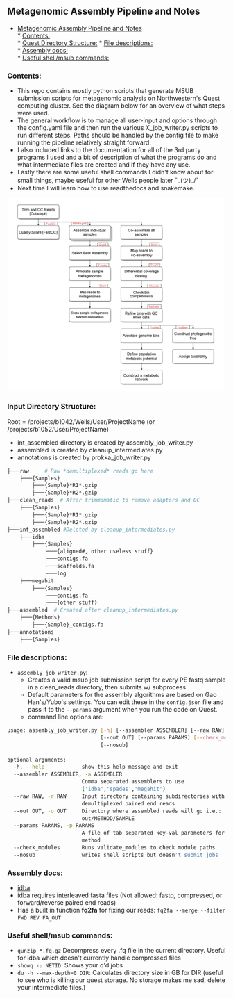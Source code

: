 ## Metagenomic Assembly Pipeline and Notes

* [Metagenomic Assembly Pipeline and Notes](#metagenomic-assembly-pipeline-and-notes)  
         * [Contents:](#contents)  
         * [Quest Directory Structure:](#input-directory-structure)
         * [File descriptions:](#file-descriptions)  
         * [Assembly docs:](#assembly-docs)  
         * [Useful shell/msub commands:](#useful-shellmsub-commands)  

### Contents:
* This repo contains mostly python scripts that generate MSUB submission scripts for metagenomic analysis on Northwestern's Quest computing cluster. See the diagram below for an overview of what steps were used.
* The general workflow is to manage all user-input and options through the config.yaml file and then run the various X_job_writer.py scripts to run different steps. Paths should be handled by the config file to make running the pipeline relatively straight forward.
* I also included links to the documentation for all of the 3rd party programs I used and a bit of description of what the programs do and what intermediate files are created and if they have any use.  
* Lastly there are some useful shell commands I didn't know about for small things, maybe useful for other Wells people later ¯\_(ツ)_/¯
* Next time I will learn how to use readthedocs and snakemake.

<img src="/workflow.png" width="500">

### Input Directory Structure:
Root = /projects/b1042/Wells/User/ProjectName (or /projects/b1052/User/ProjectName)
* int_assembled directory is created by assembly_job_writer.py
* assembled is created by cleanup_intermediates.py
* annotations is created by prokka_job_writer.py

```bash
├───raw     # Raw *demultiplexed* reads go here
    ├───{Samples}  
        ├───{Sample}*R1*.gzip  
        ├───{Sample}*R2*.gzip  
├───clean_reads  # After trimmomatic to remove adapters and QC
    ├───{Samples}  
        ├───{Sample}*R1*.gzip  
        ├───{Sample}*R2*.gzip  
├───int_assembled #Deleted by cleanup_intermediates.py  
    ├───idba  
        ├───{Samples}  
            ├───{aligned#, other useless stuff}  
            ├───contigs.fa  
            ├───scaffolds.fa  
            ├───log  
    ├───megahit  
        ├───{Samples}  
            ├───contigs.fa  
            ├───{other stuff}  
├───assembled  # Created after cleanup_intermediates.py
    ├───{Methods}  
        ├───{Sample}_contigs.fa  
├───annotations  
    ├───{Samples}  
```

### File descriptions:
* `assembly_job_writer.py`:
  * Creates a valid msub job submission script for every PE fastq sample in a clean_reads directory, then submits w/ subprocess
  * Default parameters for the assembly algorithms are based on Gao Han's/Yubo's settings. You can edit these in the `config.json` file and pass it to the `--params` argument when you run the code on Quest.
  * command line options are:
```bash
usage: assembly_job_writer.py [-h] [--assembler ASSEMBLER] [--raw RAW]
                              [--out OUT] [--params PARAMS] [--check_modules]
                              [--nosub]

optional arguments:
  -h, --help            show this help message and exit
  --assembler ASSEMBLER, -a ASSEMBLER
                        Comma separated assemblers to use
                        ('idba','spades','megahit')
  --raw RAW, -r RAW     Input directory containing subdirectories with
                        demultiplexed paired end reads
  --out OUT, -o OUT     Directory where assembled reads will go i.e.:
                        out/METHOD/SAMPLE
  --params PARAMS, -p PARAMS
                        A file of tab separated key-val parameters for each
                        method
  --check_modules       Runs validate_modules to check module paths
  --nosub               writes shell scripts but doesn't submit jobs
```

### Assembly docs:
* [idba](https://github.com/loneknightpy/idba)
* idba requires interleaved fasta files (Not allowed: fastq, compressed, or forward/reverse paired end reads)
* Has a built in function **fq2fa** for fixing our reads: `fq2fa --merge --filter FWD REV FA_OUT`

### Useful shell/msub commands:
* `gunzip *.fq.gz` Decompress every .fq file in the current directory. Useful for idba which doesn't currently handle compressed files
* `showq -u NETID`: Shows your q'd jobs
* `du -h --max-depth=0 DIR`: Calculates directory size in GB for DIR (useful to see who is killing our quest storage. No storage makes me sad, delete your intermediate files.)

